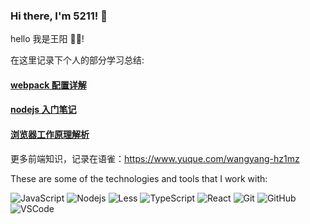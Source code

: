 ### Hi there, I'm 5211! 👋

hello 我是王阳 🐱‍🏍!

在这里记录下个人的部分学习总结:

#### [webpack 配置详解](./docs/webpack/webpack.md)

#### [nodejs 入门笔记](https://github.com/wy5211/nodejs_study)

#### [浏览器工作原理解析](https://github.com/wy5211/browser-working-principle)

更多前端知识，记录在语雀：https://www.yuque.com/wangyang-hz1mz

These are some of the technologies and tools that I work with:

![JavaScript](https://img.shields.io/badge/-JavaScript-black?style=flat-square&logo=javascript)
![Nodejs](https://img.shields.io/badge/-Nodejs-339933?style=flat-square&logo=Node.js&logoColor=white)
![Less](https://img.shields.io/badge/-Less-CC6699?style=flat-square&logo=less&logoColor=white)
![TypeScript](https://img.shields.io/badge/-TypeScript-007ACC?style=flat-square&logo=typescript&logoColor=white)
![React](https://img.shields.io/badge/-React-007ACC?style=flat-square&logo=react&logoColor=white)
![Git](https://img.shields.io/badge/-Git-black?style=flat-square&logo=git)
![GitHub](https://img.shields.io/badge/-GitHub-181717?style=flat-square&logo=github)
![VSCode](https://img.shields.io/badge/-VSCode-007ACC?style=flat-square&logo=visual-studio-code&logoColor=white)
